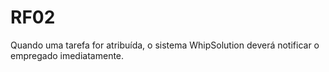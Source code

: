 # RF02

Quando uma tarefa for atribuída, o sistema WhipSolution deverá notificar o empregado imediatamente.
